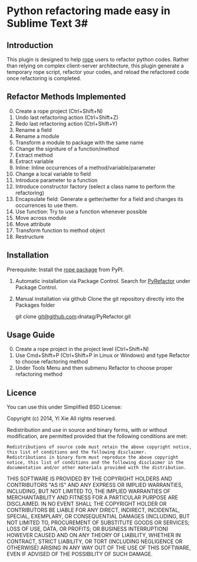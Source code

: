 # Python refactoring made easy in Sublime Text 3#
## Introduction ##
This plugin is designed to help [rope](https://github.com/python-rope/rope.git) users to refactor python codes. Rather than relying on complex client-server architecture, this plugin generate a temporary rope script, refactor your codes, and reload the refactored code once refactoring is completed. 

## Refactor Methods Implemented ##
0. Create a rope project (Ctrl+Shift+N)
1. Undo last refactoring action (Ctrl+Shift+Z)
2. Redo last refactoring action (Ctrl+Shift+Y)
3. Rename a field
4. Rename a module
5. Transform a module to package with the same name
6. Change the signiture of a function/method
7. Extract method
8. Extract variable
9. Inline: Inline occurrences of a method/variable/parameter
10. Change a local variable to field
11. Introduce parameter to a function
12. Introduce constructor factory (select a class name to perform the refactoring)
13. Encapsulate field: Generate a getter/setter for a field and changes its occurrences to use them.
14. Use function: Try to use a function whenever possible
15. Move across module
16. Move attribute
17. Transform function to method object
18. Restructure

## Installation ##
Prerequisite: Install the [rope package](https://github.com/python-rope/rope.git) from PyPI.

1. Automatic installation via Package Control. Search for [PyRefactor](https://sublime.wbond.net/packages/PyRefactor) under Package Control.
2. Manual installation via github
Clone the git repository directly into the Packages folder

    git clone git@github.com:dnatag/PyRefactor.git

## Usage Guide ##
0. Create a rope project in the project level (Ctrl+Shift+N)
1. Use Cmd+Shift+P (Ctrl+Shift+P in Linux or Windows) and type Refactor to choose refactoring method
2. Under Tools Menu and then submenu Refactor to choose proper refactoring method

## Licence ##

You can use this under Simplified BSD License:

Copyright (c) 2014, Yi Xie All rights reserved.

Redistribution and use in source and binary forms, with or without modification, are permitted provided that the following conditions are met:

    Redistributions of source code must retain the above copyright notice, this list of conditions and the following disclaimer.
    Redistributions in binary form must reproduce the above copyright notice, this list of conditions and the following disclaimer in the documentation and/or other materials provided with the distribution.

THIS SOFTWARE IS PROVIDED BY THE COPYRIGHT HOLDERS AND CONTRIBUTORS "AS IS" AND ANY EXPRESS OR IMPLIED WARRANTIES, INCLUDING, BUT NOT LIMITED TO, THE IMPLIED WARRANTIES OF MERCHANTABILITY AND FITNESS FOR A PARTICULAR PURPOSE ARE DISCLAIMED. IN NO EVENT SHALL THE COPYRIGHT HOLDER OR CONTRIBUTORS BE LIABLE FOR ANY DIRECT, INDIRECT, INCIDENTAL, SPECIAL, EXEMPLARY, OR CONSEQUENTIAL DAMAGES (INCLUDING, BUT NOT LIMITED TO, PROCUREMENT OF SUBSTITUTE GOODS OR SERVICES; LOSS OF USE, DATA, OR PROFITS; OR BUSINESS INTERRUPTION) HOWEVER CAUSED AND ON ANY THEORY OF LIABILITY, WHETHER IN CONTRACT, STRICT LIABILITY, OR TORT (INCLUDING NEGLIGENCE OR OTHERWISE) ARISING IN ANY WAY OUT OF THE USE OF THIS SOFTWARE, EVEN IF ADVISED OF THE POSSIBILITY OF SUCH DAMAGE.


